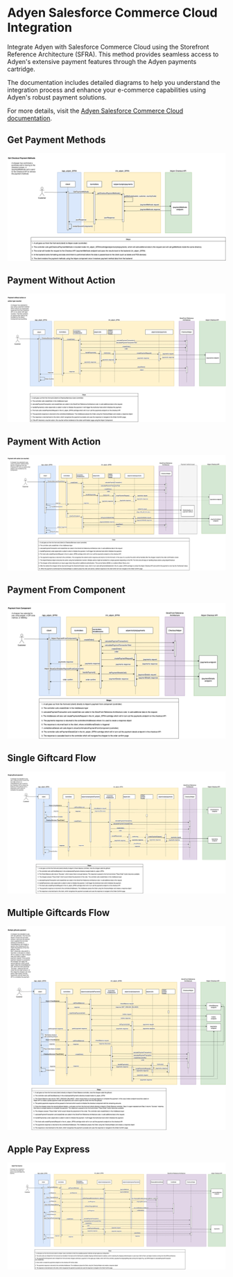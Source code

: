 # Adyen Salesforce Commerce Cloud Integration

Integrate Adyen with Salesforce Commerce Cloud using the Storefront Reference Architecture (SFRA). This method provides seamless access to Adyen's extensive payment features through the Adyen payments cartridge.
&nbsp; 

The documentation includes detailed diagrams to help you understand the integration process and enhance your e-commerce capabilities using Adyen's robust payment solutions.
&nbsp;

For more details, visit the [Adyen Salesforce Commerce Cloud documentation](https://docs.adyen.com/plugins/salesforce-commerce-cloud/).

## Get Payment Methods
![get-payment-methods.png](diagrams/get-payment-methods.png)
## Payment Without Action
![payment-without-action.png](diagrams/payment-without-action.png)
## Payment With Action
![payment-with-action.png](diagrams/payment-with-action.png)
## Payment From Component
![payment-from-component.png](diagrams/payment-from-component.png)
## Single Giftcard Flow
![single-giftcard-flow.png](diagrams/single-giftcard-flow.png)
## Multiple Giftcards Flow
![multiple-giftcards-flow.png](diagrams/multiple-giftcards-flow.png)
## Apple Pay Express
![apple-pay-express.png](diagrams/apple-pay-express.png)